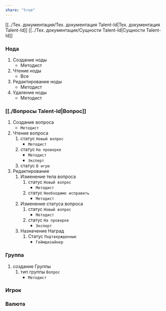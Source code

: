 ```yaml
---
share: "true"
---
```


[[../Тех. документация/Тех.  документация Talent-Id|Тех.  документация Talent-Id]]
[[../Тех. документация/Сущности Talent-Id|Сущности Talent-Id]]

### Нода

1. Создание ноды
	- Методист
3. Чтение ноды
	- Все
4. Редактирование ноды
	- Методист
5. Удаление ноды
	- Методист


### [[./Вопросы Talent-Id|Вопрос]]
1. Создание вопроса
	- `Методист`
2. Чтение вопроса 
	1. статус `Новый вопрос`
		- `Методист`
	2. статус `На проверке`
		- `Методист`
		- `Эксперт`
	4. статус `В игре`
3. Редактирование
	1. Изменение тела вопроса 
		1.  статус `Новый вопрос`
			- `Методист`
		2. статус `Необходимо исправить`
			- `Методист`
	2. Изменение статуса вопроса
		1. статус `Новый вопрос`
			- `Методист`
		2. статус `На проверке`
			-  `Эксперт`
	3. Назначение Наград
		1. Статус `Подтвержденные`
			- `Геймдизайнер`


### Группа

1. создание Группы
	1. тип группы `Вопрос`
		- `Методист`
### Игрок

### Валюта
